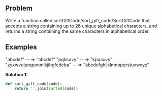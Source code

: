 ## Problem

Write a function called sortGiftCode/sort_gift_code/SortGiftCode that accepts a string containing up to 26 unique alphabetical characters, and returns a string containing the same characters in alphabetical order.

## Examples

"abcdef" -- => "abcdef"
"pqksuvy" -- => "kpqsuvy"
"zyxwvutsrqponmlkjihgfedcba" -- => "abcdefghijklmnopqrstuvwxyz"

**Solution 1:**

```python
def sort_gift_code(code):
    return ''.join(sorted(code))
```
